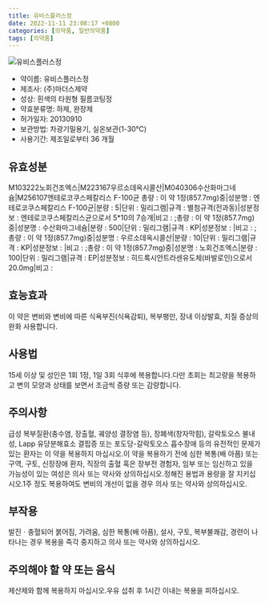 ```yaml
---
title: 유비스플러스정
date: 2022-11-11 23:08:17 +0800
categories: [의약품, 일반의약품]
tags: [의약품]
---
```

![유비스플러스정](https://nedrug.mfds.go.kr/pbp/cmn/itemImageDownload/147426780832600092)

- 약이름: 유비스플러스정
- 제조사: (주)마더스제약
- 성상: 흰색의 타원형 필름코팅정
- 약효분류명: 하제, 완장제
- 허가일자: 20130910
- 보관방법: 차광기밀용기, 실온보관(1-30℃)
- 사용기간: 제조일로부터 36 개월
## 유효성분
M103222노회건조엑스|M223167우르소데옥시콜산|M040306수산화마그네슘|M256107엔테로코쿠스페칼리스 F-100균
총량 : 이 약 1정(857.7mg)중|성분명 : 엔테로코쿠스페칼리스 F-100균|분량 : 5|단위 : 밀리그램|규격 : 별첨규격(전과동)|성분정보 : 엔테로코쿠스페칼리스균으로서 5*10의 7승개|비고 : ;총량 : 이 약 1정(857.7mg)중|성분명 : 수산화마그네슘|분량 : 500|단위 : 밀리그램|규격 : KP|성분정보 : |비고 : ;총량 : 이 약 1정(857.7mg)중|성분명 : 우르소데옥시콜산|분량 : 10|단위 : 밀리그램|규격 : KP|성분정보 : |비고 : ;총량 : 이 약 1정(857.7mg)중|성분명 : 노회건조엑스|분량 : 100|단위 : 밀리그램|규격 : EP|성분정보 : 히드록시안트라센유도체(바발로인)으로서 20.0mg|비고 :
## 효능효과
이 약은 변비와 변비에 따른 식욕부진(식욕감퇴), 복부팽만, 장내 이상발효, 치질 증상의 완화 사용합니다.
## 사용법
15세 이상 및 성인은 1회 1정, 1일 3회 식후에 복용합니다.다만 초회는 최고량을 복용하고 변의 모양과 상태를 보면서 조금씩 증량 또는 감량합니다.
## 주의사항
급성 복부질환(충수염, 장출혈, 궤양성 결장염 등), 장폐색(창자막힘), 갈락토오스 불내성, Lapp 유당분해효소 결핍증 또는 포도당-갈락토오스 흡수장애 등의 유전적인 문제가 있는 환자는 이 약을 복용하지 마십시오.이 약을 복용하기 전에 심한 복통(배 아픔) 또는 구역, 구토, 신장장애 환자, 직장의 출혈 혹은 장부전 경험자, 임부 또는 임신하고 있을 가능성이 있는 여성은 의사 또는 약사와 상의하십시오.정해진 용법과 용량을 잘 지키십시오.1주 정도 복용하여도 변비의 개선이 없을 경우 의사 또는 약사와 상의하십시오.
## 부작용
발진ㆍ충혈되어 붉어짐, 가려움, 심한 복통(배 아픔), 설사, 구토, 복부불쾌감, 경련이 나타나는 경우 복용을 즉각 중지하고 의사 또는 약사와 상의하십시오.
## 주의해야 할 약 또는 음식
제산제와 함께 복용하지 마십시오.우유 섭취 후 1시간 이내는 복용을 피하십시오.
